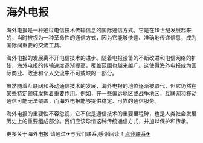 # 海外电报

海外电报是一种通过电信技术传输信息的国际通信方式。它是在19世纪发展起来的，当时被视为一种革命性的通信方式，因为它能够快速、准确地传递信息，成为国际间重要的交流工具。

海外电报的发展离不开电信技术的进步。随着电报设备的不断改进和电信网络的扩张，海外电报的传输速度逐渐提高，覆盖范围也越来越广。这使得海外电报成为国际商业、政治和个人交流中不可或缺的一部分。

虽然随着互联网和移动通信技术的发展，海外电报的地位逐渐被取代，但它仍然在某些特定领域发挥着重要作用。例如，在一些偏远地区或战争地区，互联网和移动通信可能无法覆盖，而海外电报能够提供稳定、可靠的通信服务。

海外电报的重要性不容忽视，它不仅是通信技术的重要里程碑，也是人类社会发展历史上的重要组成部分。我们应该珍惜这种传统通信方式，并加以保护和传承。

更多关于海外电报 请通过✈与我们联系,感谢阅读！[点我联系✈](https://dev.k02.cc)